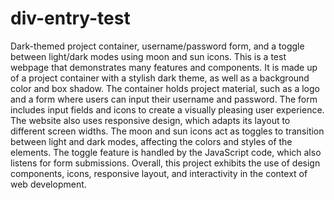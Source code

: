 # div-entry-test
Dark-themed project container, username/password form, and a toggle between light/dark modes using moon and sun icons.
This is a test webpage that demonstrates many features and components. It is made up of a project container with a stylish dark theme, as well as a background color and box shadow. The container holds project material, such as a logo and a form where users can input their username and password. The form includes input fields and icons to create a visually pleasing user experience. The website also uses responsive design, which adapts its layout to different screen widths. The moon and sun icons act as toggles to transition between light and dark modes, affecting the colors and styles of the elements. The toggle feature is handled by the JavaScript code, which also listens for form submissions. Overall, this project exhibits the use of design components, icons, responsive layout, and interactivity in the context of web development.
